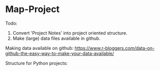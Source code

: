 # Map-Project


Todo: 

1. Convert 'Project Notes' into project oriented structure.  
1. Make (large) data files available in github.  

Making data available on github: 
https://www.r-bloggers.com/data-on-github-the-easy-way-to-make-your-data-available/

Structure for Python projects: 
